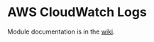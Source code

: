 # AWS CloudWatch Logs

Module documentation is in the [wiki](https://github.com/HealthcareBlocks/hcblocks-terraform-modules-aws/wiki/cloudwatch_logs).
